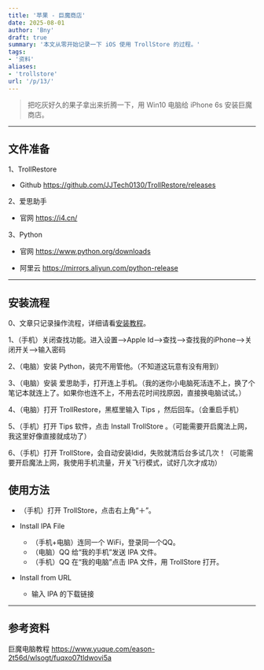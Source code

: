 ```yaml
---
title: '苹果 - 巨魔商店'
date: 2025-08-01
author: 'Bny'
draft: true
summary: '本文从零开始记录一下 iOS 使用 TrollStore 的过程。'
tags:
- '资料'
aliases:
- 'trollstore'
url: '/p/13/'
---
```


> 把吃灰好久的果子拿出来折腾一下，用 Win10 电脑给 iPhone 6s 安装巨魔商店。  

---

## 文件准备

1、TrollRestore  

- Github https://github.com/JJTech0130/TrollRestore/releases

2、爱思助手  

- 官网 https://i4.cn/

3、Python  

- 官网 https://www.python.org/downloads   

- 阿里云 https://mirrors.aliyun.com/python-release 

---

## 安装流程

0、文章只记录操作流程，详细请看<span class="ext-url">[安装教程](#参考资料)</span>。

1、（手机）关闭查找功能。进入设置-->Apple Id-->查找-->查找我的iPhone-->关闭开关-->输入密码

2、（电脑）安装 Python，装完不用管他。（不知道这玩意有没有用到）

3、（电脑）安装 爱思助手，打开连上手机。（我的迷你小电脑死活连不上，换了个笔记本就连上了。如果你也连不上，不用去花时间找原因，直接换电脑试试。）

4、（电脑）打开 TrollRestore，黑框里输入 Tips ，然后回车。（会重启手机）

5、（手机）打开 Tips 软件，点击 Install TrollStore 。（可能需要开启魔法上网，我这里好像直接就成功了）

6、（手机）打开 TrollStore，会自动安装ldid，失败就清后台多试几次！（可能需要开启魔法上网，我使用手机流量，开关飞行模式，试好几次才成功）

## 使用方法

- （手机）打开 TrollStore，点击右上角“＋”。

- Install IPA File
  - （手机+电脑）连同一个 WiFi，登录同一个QQ。
  - （电脑）QQ 给“我的手机”发送 IPA 文件。
  - （手机）QQ 在“我的电脑”点击 IPA 文件，用 TrollStore 打开。

- Install from URL
  - 输入 IPA 的下载链接

---

## 参考资料

巨魔电脑教程  https://www.yuque.com/eason-2t56d/wlsogt/fuqxo07tldwovi5a

